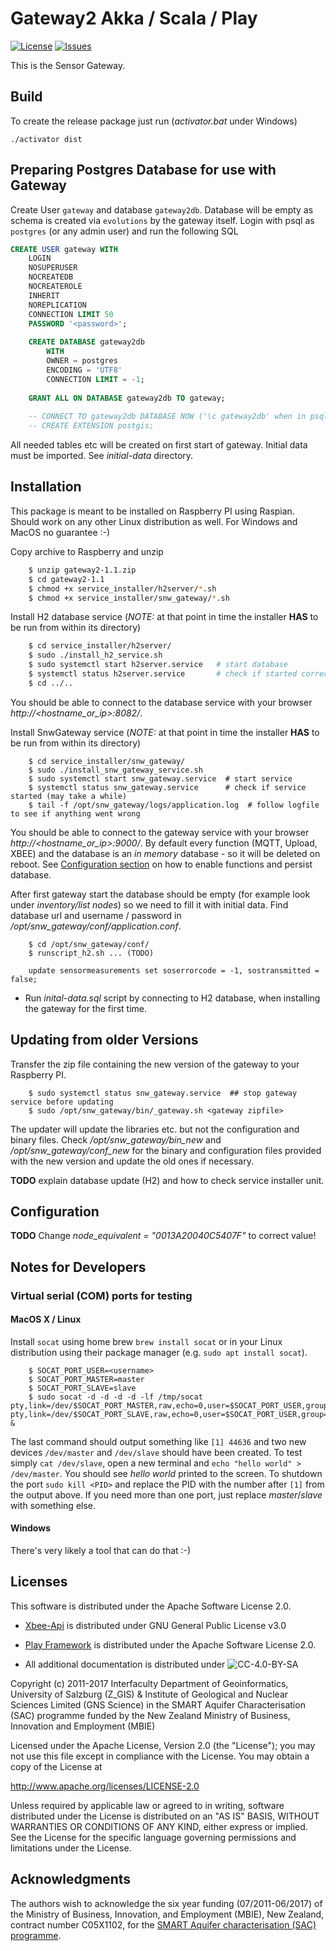 Gateway2 Akka / Scala / Play
=================================

<!-- [![Build Status][build-status-badge]][build-status-url] -->
[![License][license-badge]][license-url] [![Issues][issues-badge]][issues-url]

<!-- 
[build-status-badge]: https://img.shields.io/travis/ZGIS/smart-portal-backend.svg?style=flat-square
[build-status-url]: https://travis-ci.org/ZGIS/smart-portal-backend
-->
[issues-badge]: https://img.shields.io/github/issues/grmpfhmbl/SnwGateway.svg?style=flat-square
[issues-url]: https://github.com/grmpfhmbl/SnwGateway/issues
[license-badge]: https://img.shields.io/badge/License-Apache%202-blue.svg?style=flat-square
[license-url]: LICENSE

This is the Sensor Gateway.

## Build

To create the release package just run (_activator.bat_ under Windows)

    ./activator dist
    
## Preparing Postgres Database for use with Gateway

Create User `gateway` and database `gateway2db`. Database will be empty as schema is created via `evolutions` by the
gateway itself. Login with psql as `postgres` (or any admin user) and run the following SQL

```SQL
CREATE USER gateway WITH
	LOGIN
	NOSUPERUSER
	NOCREATEDB
	NOCREATEROLE
	INHERIT
	NOREPLICATION
	CONNECTION LIMIT 50
	PASSWORD '<password>';
	
	CREATE DATABASE gateway2db
        WITH 
        OWNER = postgres
        ENCODING = 'UTF8'
        CONNECTION LIMIT = -1;
    
    GRANT ALL ON DATABASE gateway2db TO gateway;
    
    -- CONNECT TO gateway2db DATABASE NOW ('\c gateway2db' when in psql) AND THEN EXECUTE
    -- CREATE EXTENSION postgis;    
```

All needed tables etc will be created on first start of gateway. Initial data must be imported. See _initial-data_
directory.

## Installation

This package is meant to be installed on Raspberry PI using Raspian. Should work on any other Linux distribution as
well. For Windows and MacOS no guarantee :-)

Copy archive to Raspberry and unzip

```bash
    $ unzip gateway2-1.1.zip
    $ cd gateway2-1.1
    $ chmod +x service_installer/h2server/*.sh
    $ chmod +x service_installer/snw_gateway/*.sh
```

Install H2 database service (*NOTE:* at that point in time the installer **HAS** to be run from within its directory)

```bash
    $ cd service_installer/h2server/
    $ sudo ./install_h2_service.sh
    $ sudo systemctl start h2server.service   # start database
    $ systemctl status h2server.service       # check if started correctly
    $ cd ../..
```

You should be able to connect to the database service with your browser _http://<hostname_or_ip>:8082/_.

Install SnwGateway service (*NOTE:* at that point in time the installer **HAS** to be run from within its directory)

```
    $ cd service_installer/snw_gateway/
    $ sudo ./install_snw_gateway_service.sh
    $ sudo systemctl start snw_gateway.service  # start service
    $ systemctl status snw_gateway.service      # check if service started (may take a while)
    $ tail -f /opt/snw_gateway/logs/application.log  # follow logfile to see if anything went wrong
```

You should be able to connect to the gateway service with your browser _http://<hostname_or_ip>:9000/_. By default every
function (MQTT, Upload, XBEE) and the database is an _in memory_ database - so it will be deleted on reboot. See
[Configuration section](README.md#Configuration) on how to enable functions and persist database.

After first gateway start the database should be empty (for example look under _inventory/list nodes_) so we need
to fill it with initial data. Find database url and username / password in _/opt/snw_gateway/conf/application.conf_.

```
    $ cd /opt/snw_gateway/conf/
    $ runscript_h2.sh ... (TODO) 
    
    update sensormeasurements set soserrorcode = -1, sostransmitted = false;
```


- Run _inital-data.sql_ script by connecting to H2 database, when installing the gateway for the first time.


## Updating from older Versions

Transfer the zip file containing the new version of the gateway to your Raspberry PI.

```
    $ sudo systemctl status snw_gateway.service  ## stop gateway service before updating
    $ sudo /opt/snw_gateway/bin/_gateway.sh <gateway zipfile> 
```

The updater will update the libraries etc. but not the configuration and binary
files. Check _/opt/snw_gateway/bin_new_ and _/opt/snw_gateway/conf_new_ for
the binary and configuration files provided with the new version and update the
old ones if necessary.

**TODO** explain database update (H2) and how to check service installer unit.


## Configuration

**TODO**
Change _node_equivalent = "0013A20040C5407F"_ to correct value!


## Notes for Developers

### Virtual serial (COM) ports for testing

#### MacOS X / Linux

Install `socat` using home brew `brew install socat` or in your Linux distribution using their package manager (e.g. 
`sudo apt install socat`).

```
    $ SOCAT_PORT_USER=<username>
    $ SOCAT_PORT_MASTER=master
    $ SOCAT_PORT_SLAVE=slave
    $ sudo socat -d -d -d -d -lf /tmp/socat pty,link=/dev/$SOCAT_PORT_MASTER,raw,echo=0,user=$SOCAT_PORT_USER,group=staff pty,link=/dev/$SOCAT_PORT_SLAVE,raw,echo=0,user=$SOCAT_PORT_USER,group=staff &
```

The last command should output something like `[1] 44636` and two new devices `/dev/master` and `/dev/slave` should have
been created. To test simply `cat /dev/slave`, open a new terminal and `echo "hello world" > /dev/master`. You should see
_hello world_ printed to the screen. To shutdown the port `sudo kill <PID>` and replace the PID with the number after
`[1]` from the output above. If you need more than one port, just replace _master_/_slave_ with something else.

#### Windows

There's very likely a tool that can do that :-)


## Licenses

This software is distributed under the Apache Software License 2.0.

- [Xbee-Api](https://github.com/andrewrapp/xbee-api) is distributed under GNU General Public License v3.0
- [Play Framework](https://www.playframework.com/) is distributed under the Apache Software License 2.0.

- All additional documentation is distributed under ![CC-4.0-BY-SA](https://licensebuttons.net/l/by-sa/4.0/88x31.png)

Copyright (c) 2011-2017 Interfaculty Department of Geoinformatics, University of
Salzburg (Z_GIS) & Institute of Geological and Nuclear Sciences Limited (GNS Science)
in the SMART Aquifer Characterisation (SAC) programme funded by the New Zealand
Ministry of Business, Innovation and Employment (MBIE)

Licensed under the Apache License, Version 2.0 (the "License");
you may not use this file except in compliance with the License.
You may obtain a copy of the License at

  http://www.apache.org/licenses/LICENSE-2.0

Unless required by applicable law or agreed to in writing, software
distributed under the License is distributed on an "AS IS" BASIS,
WITHOUT WARRANTIES OR CONDITIONS OF ANY KIND, either express or implied.
See the License for the specific language governing permissions and
limitations under the License.

## Acknowledgments

The authors wish to acknowledge the six year funding (07/2011-06/2017) of the
Ministry of Business, Innovation, and Employment (MBIE), New Zealand,
contract number C05X1102, for the [SMART Aquifer characterisation (SAC) programme](http://www.gns.cri.nz/Home/Our-Science/Environment-and-Materials/Groundwater/Research-Programmes/SMART-Aquifer-Characterisation).
